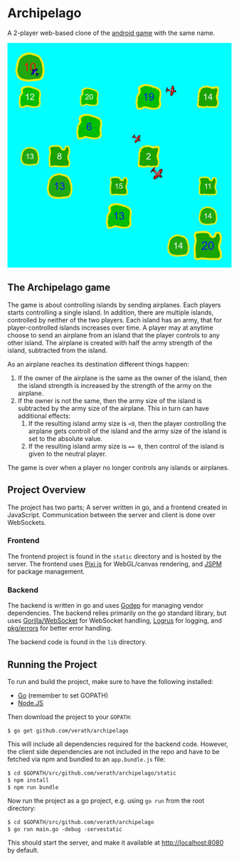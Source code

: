 # Archipelago

A 2-player web-based clone of the [android game](https://play.google.com/store/apps/details?id=com.sgg.archipelago_kr) with the same name.

![Screenshot Archipelago](.github/screenshot1.png)

## The Archipelago game

The game is about controlling islands by sending airplanes. Each players starts controlling a single island. In addition, there are multiple islands, controlled by neither of the two players. Each island has an army, that for player-controlled islands increases over time. A player may at anytime choose to send an airplane from an island that the player controls to any other island. The airplane is created with half the army strength of the island, subtracted from the island.

As an airplane reaches its destination different things happen:
  1. If the owner of the airplane is the same as the owner of the island, then the island strength is increased by the strength of the army on the airplane.
  2. If the owner is not the same, then the army size of the island is subtracted by the army size of the airplane. This in turn can have additional effects:
     1. If the resulting island army size is `<0`, then the player controlling the airplane gets controll of the island and the army size of the island is set to the absolute value.
     2. If the resulting island army size is `== 0`, then control of the island is given to the neutral player.

The game is over when a player no longer controls any islands or airplanes.

## Project Overview

The project has two parts; A server written in go, and a frontend created in JavaScript. Communication between the server and client is done over WebSockets.

### Frontend

The frontend project is found in the `static` directory and is hosted by the server. The frontend uses [Pixi.js](https://github.com/pixijs/pixi.js) for WebGL/canvas rendering, and [JSPM](jspm.io) for package management.

### Backend

The backend is written in go and uses [Godep](https://github.com/tools/godep) for managing vendor dependencies. The backend relies primarily on the go standard library, but uses [Gorilla/WebSocket](https://github.com/gorilla/websocket) for WebSocket handling, [Logrus](https://github.com/Sirupsen/logrus) for logging, and [pkg/errors](https://github.com/pkg/errors) for better error handling. 

The backend code is found in the `lib` directory.

## Running the Project

To run and build the project, make sure to have the following installed:
* [Go](https://golang.org/dl/) (remember to set GOPATH)
* [Node.JS](https://nodejs.org/en/download/)

Then download the project to your `GOPATH`:
```
$ go get github.com/verath/archipelago
```

This will include all dependencies required for the backend code. However, the client side dependencies are not included in the repo and have to be fetched via npm and bundled to an `app.bundle.js` file:

```
$ cd $GOPATH/src/github.com/verath/archipelago/static
$ npm install
$ npm run bundle
```

Now run the project as a go project, e.g. using `go run` from the root directory:

```
$ cd $GOPATH/src/github.com/verath/archipelago
$ go run main.go -debug -servestatic
```

This should start the server, and make it available at [http://localhost:8080](http://localhost:8080) by default.
